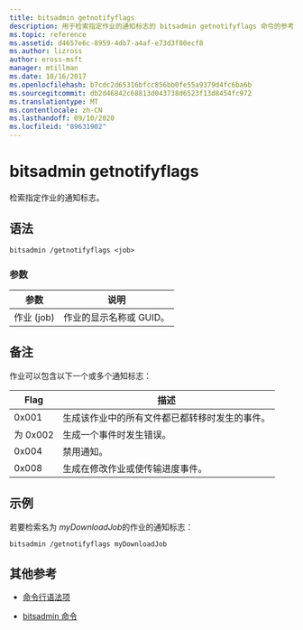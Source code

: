 ```yaml
---
title: bitsadmin getnotifyflags
description: 用于检索指定作业的通知标志的 bitsadmin getnotifyflags 命令的参考文章。
ms.topic: reference
ms.assetid: d4657e6c-8959-4db7-a4af-e73d3f80ecf8
ms.author: lizross
author: eross-msft
manager: mtillman
ms.date: 10/16/2017
ms.openlocfilehash: b7cdc2d65316bfcc856bb0fe55a9379d4fc6ba6b
ms.sourcegitcommit: db2d46842c68813d043738d6523f13d8454fc972
ms.translationtype: MT
ms.contentlocale: zh-CN
ms.lasthandoff: 09/10/2020
ms.locfileid: "89631902"
---
```

# <a name="bitsadmin-getnotifyflags"></a>bitsadmin getnotifyflags

检索指定作业的通知标志。

## <a name="syntax"></a>语法

```
bitsadmin /getnotifyflags <job>
```

### <a name="parameters"></a>参数

| 参数 | 说明 |
| -------------- | -------------- |
| 作业 (job) | 作业的显示名称或 GUID。 |

## <a name="remarks"></a>备注

作业可以包含以下一个或多个通知标志：

| Flag | 描述 |
| ----- | ----- |
| 0x001 | 生成该作业中的所有文件都已都转移时发生的事件。 |
| 为 0x002 | 生成一个事件时发生错误。 |
| 0x004 | 禁用通知。 |
| 0x008 | 生成在修改作业或使传输进度事件。 |

## <a name="examples"></a>示例

若要检索名为 *myDownloadJob*的作业的通知标志：

```
bitsadmin /getnotifyflags myDownloadJob
```

## <a name="additional-references"></a>其他参考

- [命令行语法项](command-line-syntax-key.md)

- [bitsadmin 命令](bitsadmin.md)

